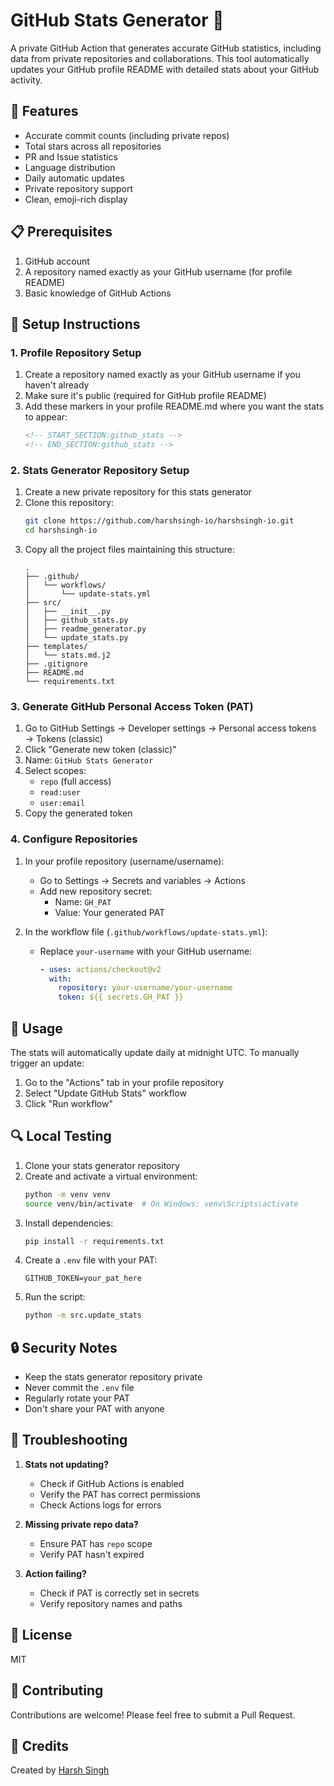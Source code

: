 # GitHub Stats Generator 🚀

A private GitHub Action that generates accurate GitHub statistics, including data from private repositories and collaborations. This tool automatically updates your GitHub profile README with detailed stats about your GitHub activity.

## 🌟 Features

- Accurate commit counts (including private repos)
- Total stars across all repositories
- PR and Issue statistics
- Language distribution
- Daily automatic updates
- Private repository support
- Clean, emoji-rich display

## 📋 Prerequisites

1. GitHub account
2. A repository named exactly as your GitHub username (for profile README)
3. Basic knowledge of GitHub Actions

## 🔧 Setup Instructions

### 1. Profile Repository Setup

1. Create a repository named exactly as your GitHub username if you haven't already
2. Make sure it's public (required for GitHub profile README)
3. Add these markers in your profile README.md where you want the stats to appear:
   ```markdown
   <!-- START_SECTION:github_stats -->
   <!-- END_SECTION:github_stats -->
   ```

### 2. Stats Generator Repository Setup

1. Create a new private repository for this stats generator
2. Clone this repository:
   ```bash
   git clone https://github.com/harshsingh-io/harshsingh-io.git
   cd harshsingh-io
   ```
3. Copy all the project files maintaining this structure:
   ```
   .
   ├── .github/
   │   └── workflows/
   │       └── update-stats.yml
   ├── src/
   │   ├── __init__.py
   │   ├── github_stats.py
   │   ├── readme_generator.py
   │   └── update_stats.py
   ├── templates/
   │   └── stats.md.j2
   ├── .gitignore
   ├── README.md
   └── requirements.txt
   ```

### 3. Generate GitHub Personal Access Token (PAT)

1. Go to GitHub Settings → Developer settings → Personal access tokens → Tokens (classic)
2. Click "Generate new token (classic)"
3. Name: `GitHub Stats Generator`
4. Select scopes:
   - `repo` (full access)
   - `read:user`
   - `user:email`
5. Copy the generated token

### 4. Configure Repositories

1. In your profile repository (username/username):
   - Go to Settings → Secrets and variables → Actions
   - Add new repository secret:
     - Name: `GH_PAT`
     - Value: Your generated PAT

2. In the workflow file (`.github/workflows/update-stats.yml`):
   - Replace `your-username` with your GitHub username:
     ```yaml
     - uses: actions/checkout@v2
       with:
         repository: your-username/your-username
         token: ${{ secrets.GH_PAT }}
     ```

## 🚀 Usage

The stats will automatically update daily at midnight UTC. To manually trigger an update:

1. Go to the "Actions" tab in your profile repository
2. Select "Update GitHub Stats" workflow
3. Click "Run workflow"

## 🔍 Local Testing

1. Clone your stats generator repository
2. Create and activate a virtual environment:
   ```bash
   python -m venv venv
   source venv/bin/activate  # On Windows: venv\Scripts\activate
   ```
3. Install dependencies:
   ```bash
   pip install -r requirements.txt
   ```
4. Create a `.env` file with your PAT:
   ```
   GITHUB_TOKEN=your_pat_here
   ```
5. Run the script:
   ```bash
   python -m src.update_stats
   ```

## 🔒 Security Notes

- Keep the stats generator repository private
- Never commit the `.env` file
- Regularly rotate your PAT
- Don't share your PAT with anyone

## 🐛 Troubleshooting

1. **Stats not updating?**
   - Check if GitHub Actions is enabled
   - Verify the PAT has correct permissions
   - Check Actions logs for errors

2. **Missing private repo data?**
   - Ensure PAT has `repo` scope
   - Verify PAT hasn't expired

3. **Action failing?**
   - Check if PAT is correctly set in secrets
   - Verify repository names and paths

## 📝 License

MIT

## 🤝 Contributing

Contributions are welcome! Please feel free to submit a Pull Request.

## 💖 Credits

Created by [Harsh Singh](https://github.com/harshsingh-io)